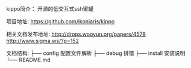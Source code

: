 kippo简介：
开源的低交互式ssh蜜罐

项目地址:
https://github.com/ikoniaris/kippo

相关文档发布地址:
http://drops.wooyun.org/papers/4578
http://www.sigma.ws/?p=152

文档结构:
├── config		配置文件解析
├── debug		排错
├── install		安装说明
└── README.md

